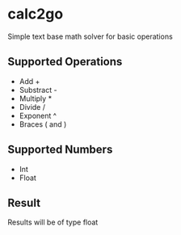 # calc2go
Simple text base math solver for basic operations

## Supported Operations
- Add +
- Substract -
- Multiply *
- Divide /
- Exponent ^
- Braces ( and )

## Supported Numbers
- Int
- Float

## Result 
Results will be of type float
